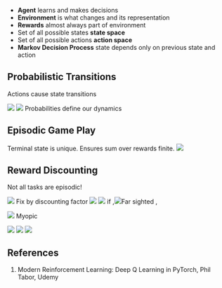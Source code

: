* **Agent** learns and makes decisions
* **Environment** is what changes and its representation
* **Rewards** almost always part of environment
* Set of all possible states **state space**
* Set of all possible actions **action space**
* **Markov Decision Process** state depends only on previous state and action

## Probabilistic Transitions
Actions cause state transitions

<img src="https://render.githubusercontent.com/render/math?math=p(s',r|a,s) \neq 1">

<img src="https://render.githubusercontent.com/render/math?math=\sum_{(s',r)} p(s',r|a,s)=1">
Probabilities define our dynamics

## Episodic Game Play
Terminal state is unique. Ensures sum over rewards finite. <img src="https://render.githubusercontent.com/render/math?math=G_T=0">

## Reward Discounting

Not all tasks are episodic!


<img src="https://render.githubusercontent.com/render/math?math=\sum_{t=0}^\infty R_t \to \infty">
Fix by discounting factor <img src="https://render.githubusercontent.com/render/math?math=\gamma">


<img src="https://render.githubusercontent.com/render/math?math=0 \leq \gamma \leq 1">
if ,<img src="https://render.githubusercontent.com/render/math?math=\gamma \to 1 ">Far sighted ,

<img src="https://render.githubusercontent.com/render/math?math=\gamma \to 0"> Myopic

<img src="https://render.githubusercontent.com/render/math?math=0.95 \leq \gamma \leq 0.99">

<img src="https://render.githubusercontent.com/render/math?math=G_t=R_{t+1} %2B \gamma R_{t+2} %2B \gamma^2R_{t %2B 3}=\sum_{k=0}^\infty \gamma ^ k R_{t %2B k %2B 1}">



<img src="https://render.githubusercontent.com/render/math?math=">

## References
1. Modern Reinforcement Learning: Deep Q Learning in PyTorch, Phil Tabor, Udemy
